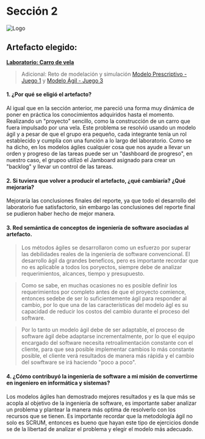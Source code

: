 # Sección 2

![Logo](https://cdn-icons.flaticon.com/png/512/4922/premium/4922215.png?token=exp=1637006622~hmac=c5aaaab6cbf27a6306900b6662e8cad4)

## Artefacto elegido:

**[Laboratorio: Carro de vela](https://github.com/ricardochianc/Portafolio_IngSoftware/blob/Seccion2/Seccion2/Jamboard%20grupo%204.pdf)**

>Adicional: Reto de modelación y simulación
>[Modelo Prescriptivo -  Juego 1](https://prezi.com/view/J5WfPsIhbEsSKzzmk91P/) y [Modelo Ágil - Juego 3](https://prezi.com/view/PLCaJxl0iqlfePuEt6cW/)

#### 1. ¿Por qué se eligió el artefacto?

Al igual que en la sección anterior, me pareció una forma muy dinámica de poner en práctica los conocimientos adquiridos hasta el momento.
Realizando un "proyecto" sencillo, como la construcción de un carro que fuera impulsado por una vela. Este problema se resolvió usando un modelo ágil y a pesar de que el grupo era pequeño, cada integrante tenía un rol establecido y cumplía con una función a lo largo del laboratorio.
Como se ha dicho, en los modelos ágiles cualquier cosa que nos ayude a llevar un orden y progreso de las tareas puede ser un "dashboard de progreso", en nuestro caso, el grupoo utilizó el Jamboard asignado para crear un "backlog" y llevar un control de las tareas.

#### 2. Si tuviera que volver a producir el artefacto, ¿qué cambiaría? ¿Qué mejoraría?

Mejoraría las conclusiones finales del reporte, ya que todo el desarrollo del laboratorio fue satisfactorio, sin embargo las conclusiones del reporte final se pudieron haber hecho de mejor manera.

#### 3. Red semántica de conceptos de ingeniería de software asociadas al artefacto.

>Los métodos ágiles se desarrollaron como un esfuerzo por superar las debilidades reales de la ingeniería de software convencional. El desarrollo ágil da grandes beneficos, pero es importante recordar que no es aplicable a todos los poryectos, siempre debe de analizar requerimientos, alcances, tiempo y presupuesto.

>Como se sabe, en muchas ocasiones no es posible definir los requerimientos por completo antes de que el proyecto comience, entonces sedebe de ser lo suficientemente ágil para responder al cambio, por lo que una de las características del modelo ágl es su capacidad de reducir los costos del cambio durante el proceso del software.

>Por lo tanto un modelo ágil debe de ser adaptable, el proceso de software ágil debe adaptarse incrementalmente, por lo que el equipo encargado del software necesita retroalimentación constante con el cliente, para que sea posible implementar cambios lo más constante posible, el cliente verá resultados de manera más rápida y el cambio del sowftware se irá haciendo "poco a poco".

#### 4. ¿Cómo contribuyó la ingeniería de software a mi misión de convertirme en ingeniero en informática y sistemas?

Los modelos ágiles han demostrado mejores resultados y es la que más se acopla al objetivo de la ingeniería de software, es importante saber analizar un problema y plantear la manera más optima de resolverlo con los recursos que se tienen. Es importante recordar que la metodología ágil no solo es SCRUM, entonces es bueno que hayan este tipo de ejercicios donde se de la libertad de analizar el problema y elegir el modelo más adecuado.